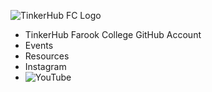
![TinkerHub FC Logo](http://url/to/img.png)

- TinkerHub Farook College GitHub Account
- Events
- Resources
- Instagram
- ![YouTube](https://raw.githubusercontent.com/simple-icons/simple-icons/develop/icons/youtube.svg)
